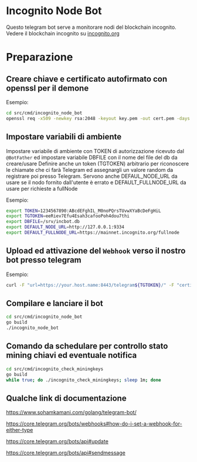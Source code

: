 # Incognito Node Bot

Questo telegram bot serve a monitorare nodi del blockchain incognito. Vedere il blockchain incognito su [incognito.org](https://incognito.org/)


# Preparazione

## Creare chiave e certificato autofirmato con openssl per il demone

Esempio:

```bash
cd src/cmd/incognito_node_bot
openssl req -x509 -newkey rsa:2048 -keyout key.pem -out cert.pem -days 3560 -subj '/C=IT/O=Organizzazione/CN=your.host.name' -addext 'subjectAltName=IP:PUB.LIC.IP.ADDR,DNS:your.host.name' -nodes
```
## Impostare variabili di ambiente
Impostare variabile di ambiente con TOKEN di autorizzazione ricevuto dal `@BotFather` ed impostare variabile DBFILE con il nome del file del db da creare/usare
Definire anche un token (TGTOKEN) arbitrario per riconoscere le chiamate che ci farà Telegram ed assegnargli un valore random da registrare poi presso Telegram.
Servono anche DEFAUL_NODE_URL da usare se il nodo fornito dall'utente è errato 
e DEFAULT_FULLNODE_URL da usare per richieste a fullNode

Esempio:

```bash
export TOKEN=1234567890:ABcdEFghIL_M0noPQrsTUvwXYaBcDeFgHiL
export TGTOKEN=eeRiev7Efu4Esah3cafooPoh4dou7thi
export DBFILE=/srv/incbot.db
export DEFAULT_NODE_URL=http://127.0.0.1:9334
export DEFAULT_FULLNODE_URL=https://mainnet.incognito.org/fullnode
```

## Upload ed attivazione del `Webhook` verso il nostro bot presso telegram 

Esempio:

```bash
curl -F "url=https://your.host.name:8443/telegram${TGTOKEN}/" -F "certificate=@cert.pem" https://api.telegram.org/bot${TOKEN}/setWebhook
```

## Compilare e lanciare il bot

```bash
cd src/cmd/incognito_node_bot
go build
./incognito_node_bot
```

## Comando da schedulare per controllo stato mining chiavi ed eventuale notifica

```bash
cd src/cmd/incognito_check_miningkeys
go build
while true; do ./incognito_check_miningkeys; sleep 1m; done
```


## Qualche link di documentazione

https://www.sohamkamani.com/golang/telegram-bot/

https://core.telegram.org/bots/webhooks#how-do-i-set-a-webhook-for-either-type

https://core.telegram.org/bots/api#update

https://core.telegram.org/bots/api#sendmessage


